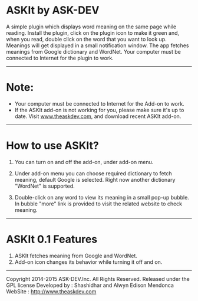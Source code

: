 ASKIt by ASK-DEV
================

A simple plugin which displays word meaning on the same page while reading. Install the plugin, click on the plugin icon to make it green and, when you read, double click on the word that you want to look up. Meanings will get displayed in a small notification window. The app fetches meanings from Google dictionary and WordNet. Your computer must be connected to Internet for the plugin to work.

------------------------------------------------------------------------------------------------------------------------------------

Note:
=====
 - Your computer must be connected to Internet for the Add-on to work.
 - If the ASKIt add-on is not working for you, please make sure it's up to date. Visit www.theaskdev.com, and download recent ASKIt add-on.

------------------------------------------------------------------------------------------------------------------------------------
How to use ASKIt?
=================

1) You can turn on and off the add-on, under add-on menu.

2) Under add-on menu you can choose required dictionary to fetch meaning, default Google is selected. Right now another dictionary "WordNet" is supported. 

3) Double-click on any word to view its meaning in a small pop-up bubble. In bubble "more" link is provided to visit the related website to check meaning.

------------------------------------------------------------------------------------------------------------------------------------

ASKIt 0.1 Features
==================

1) ASKIt fetches meaning from Google and WordNet.
2) Add-on icon changes its behavior while turning it off and on. 

------------------------------------------------------------------------------------------------------------------------------------
Copyright 2014-2015 ASK-DEV.Inc.
All Rights Reserved. 
Released under the GPL license
Developed by 	: Shashidhar and Alwyn Edison Mendonca
WebSite 		: http://www.theaskdev.com
